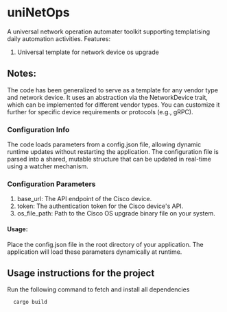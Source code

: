 # uniNetOps
A universal network operation automater toolkit supporting templatising daily automation activities.
Features:
1. Universal template for network device os upgrade

## Notes:
The code has been generalized to serve as a template for any vendor type and network device. It uses an abstraction via the NetworkDevice trait, which can be implemented for different vendor types. You can customize it further for specific device requirements or protocols (e.g., gRPC).

### Configuration Info
The code loads parameters from a config.json file, allowing dynamic runtime updates without restarting the application. The configuration file is parsed into a shared, mutable structure that can be updated in real-time using a watcher mechanism.

### Configuration Parameters
1. base_url: The API endpoint of the Cisco device.
2. token: The authentication token for the Cisco device's API.
3. os_file_path: Path to the Cisco OS upgrade binary file on your system.
#### Usage:
Place the config.json file in the root directory of your application.
The application will load these parameters dynamically at runtime.

## Usage instructions for the project
Run the following command to fetch and install all dependencies
```
  cargo build
```











